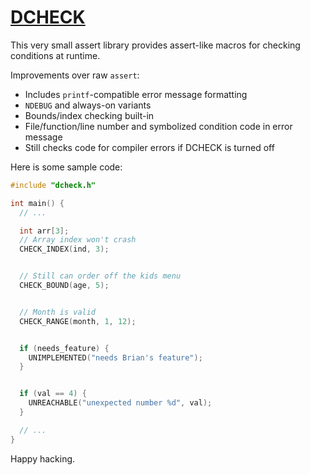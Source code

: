 # [DCHECK](https://github.com/tekknolagi/dcheck)

This very small assert library provides assert-like macros for checking
conditions at runtime.

Improvements over raw `assert`:

* Includes `printf`-compatible error message formatting
* `NDEBUG` and always-on variants
* Bounds/index checking built-in
* File/function/line number and symbolized condition code in error message
* Still checks code for compiler errors if DCHECK is turned off

Here is some sample code:

```c
#include "dcheck.h"

int main() {
  // ...

  int arr[3];
  // Array index won't crash
  CHECK_INDEX(ind, 3);


  // Still can order off the kids menu
  CHECK_BOUND(age, 5);


  // Month is valid
  CHECK_RANGE(month, 1, 12);


  if (needs_feature) {
    UNIMPLEMENTED("needs Brian's feature");
  }


  if (val == 4) {
    UNREACHABLE("unexpected number %d", val);
  }

  // ...
}
```

Happy hacking.
